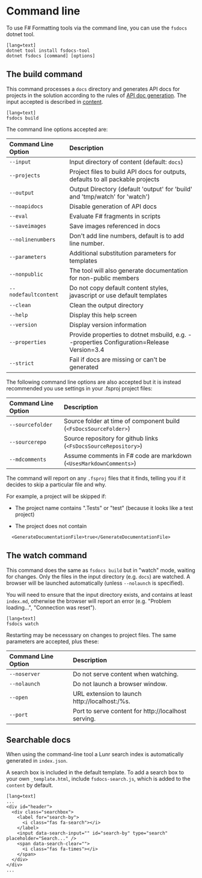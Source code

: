 ﻿---
category: Documentation
categoryindex: 1
index: 1
---
# Command line

To use F# Formatting tools via the command line, you can use the `fsdocs` dotnet tool.

    [lang=text]
    dotnet tool install fsdocs-tool
    dotnet fsdocs [command] [options]

## The build command

This command processes a `docs` directory and generates API docs for projects in the solution according to the
rules of [API doc generation](apidocs.html). The input accepted is described in [content](content.html).

    [lang=text]
    fsdocs build

The command line options accepted are:

| Command Line Option                 |  Description    |
|:-----------------------|:-----------------------------------------|
| `--input`     |   Input directory of content (default: `docs`) |
| `--projects`     |   Project files to build API docs for outputs, defaults to all packable projects |
| `--output`         |           Output Directory (default 'output' for 'build' and 'tmp/watch' for 'watch') |
| `--noapidocs`       |           Disable generation of API docs |
| `--eval`             |         Evaluate F# fragments in scripts |
| `--saveimages`        |        Save images referenced in docs |
| `--nolinenumbers`       |      Don't add line numbers, default is to add line number. |
| `--parameters`            |    Additional substitution parameters for templates |
| `--nonpublic`           |      The tool will also generate documentation for non-public members |
| `--nodefaultcontent`      |    Do not copy default content styles, javascript or use default templates |
| `--clean`                 |    Clean the output directory |
| `--help`                  |    Display this help screen |
| `--version`               |    Display version information |
| `--properties`           |    Provide properties to dotnet msbuild, e.g. --properties Configuration=Release Version=3.4 |
| `--strict`               |    Fail if docs are missing or can't be generated |

The following command line options are also accepted but it is instead recommended you use
settings in your .fsproj project files:

| Command Line Option                 |  Description    |
|:-----------------------|:-----------------------------------------|
| `--sourcefolder`       |       Source folder at time of component build (`<FsDocsSourceFolder>`) |
| `--sourcerepo`         |       Source repository for github links (`<FsDocsSourceRepository>`) |
| `--mdcomments`           |     Assume comments in F# code are markdown (`<UsesMarkdownComments>`) |

The command will report on any `.fsproj` files that it finds, telling you if it decides to skip a particular file and why.

For example, a project will be skipped if:

* The project name contains ".Tests" or "test" (because it looks like a test project)

* The project does not contain
```
  <GenerateDocumentationFile>true</GenerateDocumentationFile>
```

## The watch command

This command does the same as `fsdocs build` but in "watch" mode, waiting for changes. Only the files in the input
directory (e.g. `docs`) are watched. A browser will be launched automatically (unless `--nolaunch` is specified).

You will need to ensure that the input directory exists, and contains at least `index.md`, otherwise the browser will
report an error (e.g. "Problem loading...", "Connection was reset").

    [lang=text]
    fsdocs watch

 Restarting may be necesssary on changes to project files. The same parameters are accepted, plus these:

| Command Line Option                 |  Description    |
|:-----------------------|:-----------------------------------------|
| `--noserver`     |   Do not serve content when watching.  |
| `--nolaunch`     |   Do not launch a browser window. |
| `--open`     |   URL extension to launch http://localhost:<port>/%s. |
| `--port`     |   Port to serve content for http://localhost serving. |



## Searchable docs

When using the command-line tool a Lunr search index is automatically generated in `index.json`.

A search box is included in the default template.  To add a search box
to your own `_template.html`, include `fsdocs-search.js`, which is added to the `content`
by default.

    [lang=text]
    ...
    <div id="header">
      <div class="searchbox">
        <label for="search-by">
          <i class="fas fa-search"></i>
        </label>
        <input data-search-input="" id="search-by" type="search" placeholder="Search..." />
        <span data-search-clear="">
          <i class="fas fa-times"></i>
        </span>
      </div>
    </div>
    ...

